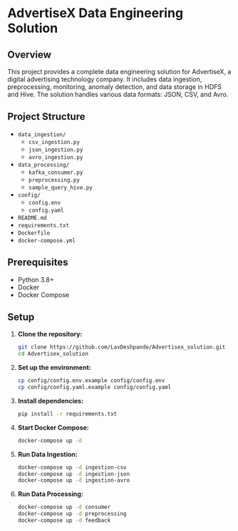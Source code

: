 # AdvertiseX Data Engineering Solution

## Overview

This project provides a complete data engineering solution for AdvertiseX, a digital advertising technology company. It includes data ingestion, preprocessing, monitoring, anomaly detection, and data storage in HDFS and Hive. The solution handles various data formats: JSON, CSV, and Avro.

## Project Structure

- `data_ingestion/`
  - `csv_ingestion.py`
  - `json_ingestion.py`
  - `avro_ingestion.py`
- `data_processing/`
  - `kafka_consumer.py`
  - `preprocessing.py`
  - `sample_query_hive.py`
- `config/`
  - `config.env`
  - `config.yaml`
- `README.md`
- `requirements.txt`
- `Dockerfile`
- `docker-compose.yml`

## Prerequisites

- Python 3.8+
- Docker
- Docker Compose

## Setup

1. **Clone the repository:**
    ```sh
    git clone https://github.com/LavDeshpande/Advertisex_solution.git
    cd Advertisex_solution
    ```

2. **Set up the environment:**
    ```sh
    cp config/config.env.example config/config.env
    cp config/config.yaml.example config/config.yaml
    ```

3. **Install dependencies:**
    ```sh
    pip install -r requirements.txt
    ```

4. **Start Docker Compose:**
    ```sh
    docker-compose up -d
    ```

5. **Run Data Ingestion:**
    ```sh
    docker-compose up -d ingestion-csv
    docker-compose up -d ingestion-json
    docker-compose up -d ingestion-avro
    ```

6. **Run Data Processing:**
    ```sh
    docker-compose up -d consumer
    docker-compose up -d preprocessing
    docker-compose up -d feedback
    ```
